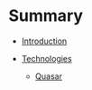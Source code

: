 # Summary

- [Introduction](README.md)

- [Technologies](tech/README.md)
  - [Quasar](tech/quasar.md)
